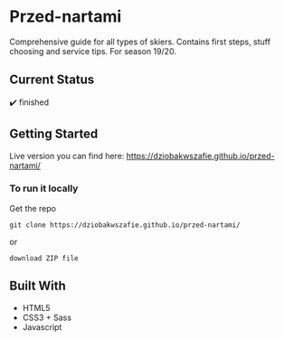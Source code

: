 # Przed-nartami

Comprehensive guide for all types of skiers. Contains first steps, stuff choosing and service tips.
For season 19/20.

## Current Status

:heavy_check_mark: finished

## Getting Started

Live version you can find here: https://dziobakwszafie.github.io/przed-nartami/

### To run it locally

Get the repo

```
git clone https://dziobakwszafie.github.io/przed-nartami/
```

or

```
download ZIP file
```

## Built With

- HTML5
- CSS3 + Sass
- Javascript

